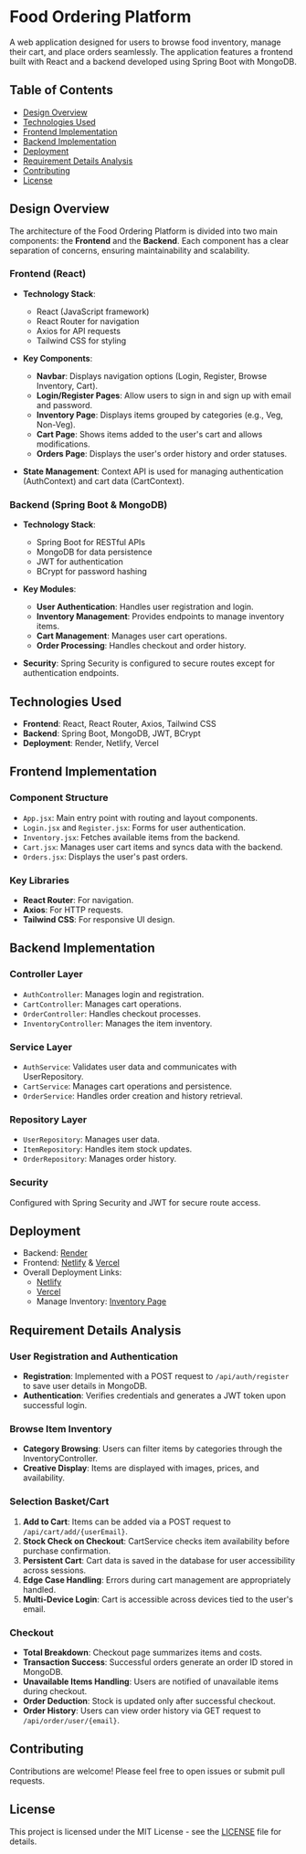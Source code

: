 # Food Ordering Platform

A web application designed for users to browse food inventory, manage their cart, and place orders seamlessly. The application features a frontend built with React and a backend developed using Spring Boot with MongoDB.

## Table of Contents

- [Design Overview](#design-overview)
- [Technologies Used](#technologies-used)
- [Frontend Implementation](#frontend-implementation)
- [Backend Implementation](#backend-implementation)
- [Deployment](#deployment)
- [Requirement Details Analysis](#requirement-details-analysis)
- [Contributing](#contributing)
- [License](#license)

## Design Overview

The architecture of the Food Ordering Platform is divided into two main components: the **Frontend** and the **Backend**. Each component has a clear separation of concerns, ensuring maintainability and scalability.

### Frontend (React)

- **Technology Stack**: 
  - React (JavaScript framework)
  - React Router for navigation
  - Axios for API requests
  - Tailwind CSS for styling

- **Key Components**:
  - **Navbar**: Displays navigation options (Login, Register, Browse Inventory, Cart).
  - **Login/Register Pages**: Allow users to sign in and sign up with email and password.
  - **Inventory Page**: Displays items grouped by categories (e.g., Veg, Non-Veg).
  - **Cart Page**: Shows items added to the user's cart and allows modifications.
  - **Orders Page**: Displays the user's order history and order statuses.

- **State Management**: Context API is used for managing authentication (AuthContext) and cart data (CartContext).

### Backend (Spring Boot & MongoDB)

- **Technology Stack**: 
  - Spring Boot for RESTful APIs
  - MongoDB for data persistence
  - JWT for authentication
  - BCrypt for password hashing

- **Key Modules**:
  - **User Authentication**: Handles user registration and login.
  - **Inventory Management**: Provides endpoints to manage inventory items.
  - **Cart Management**: Manages user cart operations.
  - **Order Processing**: Handles checkout and order history.

- **Security**: Spring Security is configured to secure routes except for authentication endpoints.

## Technologies Used

- **Frontend**: React, React Router, Axios, Tailwind CSS
- **Backend**: Spring Boot, MongoDB, JWT, BCrypt
- **Deployment**: Render, Netlify, Vercel

## Frontend Implementation

### Component Structure

- `App.jsx`: Main entry point with routing and layout components.
- `Login.jsx` and `Register.jsx`: Forms for user authentication.
- `Inventory.jsx`: Fetches available items from the backend.
- `Cart.jsx`: Manages user cart items and syncs data with the backend.
- `Orders.jsx`: Displays the user's past orders.

### Key Libraries

- **React Router**: For navigation.
- **Axios**: For HTTP requests.
- **Tailwind CSS**: For responsive UI design.

## Backend Implementation

### Controller Layer

- `AuthController`: Manages login and registration.
- `CartController`: Manages cart operations.
- `OrderController`: Handles checkout processes.
- `InventoryController`: Manages the item inventory.

### Service Layer

- `AuthService`: Validates user data and communicates with UserRepository.
- `CartService`: Manages cart operations and persistence.
- `OrderService`: Handles order creation and history retrieval.

### Repository Layer

- `UserRepository`: Manages user data.
- `ItemRepository`: Handles item stock updates.
- `OrderRepository`: Manages order history.

### Security

Configured with Spring Security and JWT for secure route access.

## Deployment

- Backend: [Render](https://render-web.onrender.com/)
- Frontend: [Netlify](https://www.netlify.com/) & [Vercel](https://vercel.com/)
- Overall Deployment Links:
  - [Netlify](https://vishnunair-akasaair-fd.netlify.app/)
  - [Vercel](https://vishnunairakasaairfd.vercel.app/)
  - Manage Inventory: [Inventory Page](https://vishnunairakasaairfd.vercel.app/inventory)

## Requirement Details Analysis

### User Registration and Authentication

- **Registration**: Implemented with a POST request to `/api/auth/register` to save user details in MongoDB.
- **Authentication**: Verifies credentials and generates a JWT token upon successful login.

### Browse Item Inventory

- **Category Browsing**: Users can filter items by categories through the InventoryController.
- **Creative Display**: Items are displayed with images, prices, and availability.

### Selection Basket/Cart

1. **Add to Cart**: Items can be added via a POST request to `/api/cart/add/{userEmail}`.
2. **Stock Check on Checkout**: CartService checks item availability before purchase confirmation.
3. **Persistent Cart**: Cart data is saved in the database for user accessibility across sessions.
4. **Edge Case Handling**: Errors during cart management are appropriately handled.
5. **Multi-Device Login**: Cart is accessible across devices tied to the user's email.

### Checkout

- **Total Breakdown**: Checkout page summarizes items and costs.
- **Transaction Success**: Successful orders generate an order ID stored in MongoDB.
- **Unavailable Items Handling**: Users are notified of unavailable items during checkout.
- **Order Deduction**: Stock is updated only after successful checkout.
- **Order History**: Users can view order history via GET request to `/api/order/user/{email}`.

## Contributing

Contributions are welcome! Please feel free to open issues or submit pull requests.

## License

This project is licensed under the MIT License - see the [LICENSE](LICENSE) file for details.
